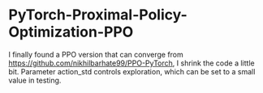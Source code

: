 # PyTorch-Proximal-Policy-Optimization-PPO

I finally found a PPO version that can converge from https://github.com/nikhilbarhate99/PPO-PyTorch, I shrink the code a little bit. Parameter action_std controls exploration, which can be set to a small value in testing.
